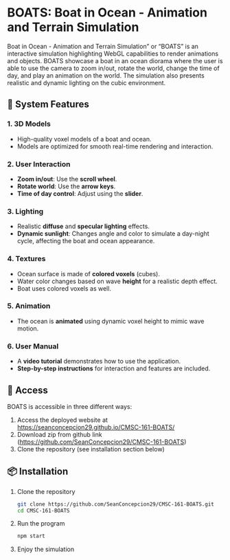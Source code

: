 # BOATS: Boat in Ocean - Animation and Terrain Simulation

Boat in Ocean - Animation and Terrain Simulation” or “BOATS” is an interactive simulation highlighting WebGL capabilities to render animations and objects. BOATS showcase a boat in an ocean diorama where the user is able to use the camera to zoom in/out, rotate the world, change the time of day, and play an animation on the world. The simulation also presents realistic and dynamic lighting on the cubic environment.


## 🌊 System Features

### 1. 3D Models
- High-quality voxel models of a boat and ocean.
- Models are optimized for smooth real-time rendering and interaction.

### 2. User Interaction
- **Zoom in/out**: Use the **scroll wheel**.
- **Rotate world**: Use the **arrow keys**.
- **Time of day control**: Adjust using the **slider**.

### 3. Lighting
- Realistic **diffuse** and **specular lighting** effects.
- **Dynamic sunlight**: Changes angle and color to simulate a day-night cycle, affecting the boat and ocean appearance.

### 4. Textures
- Ocean surface is made of **colored voxels** (cubes).
- Water color changes based on wave **height** for a realistic depth effect.
- Boat uses colored voxels as well.

### 5. Animation
- The ocean is **animated** using dynamic voxel height to mimic wave motion.

### 6. User Manual
- A **video tutorial** demonstrates how to use the application.
- **Step-by-step instructions** for interaction and features are included.


## 🛶 Access

BOATS is accessible in three different ways:
1. Access the deployed website at https://seanconcepcion29.github.io/CMSC-161-BOATS/
2. Download zip from github link (https://github.com/SeanConcepcion29/CMSC-161-BOATS)
3. Clone the repository (see installation section below)


## 📦 Installation

1. Clone the repository
   ```bash
   git clone https://github.com/SeanConcepcion29/CMSC-161-BOATS.git
   cd CMSC-161-BOATS

2. Run the program
   ```bash
   npm start

3. Enjoy the simulation
